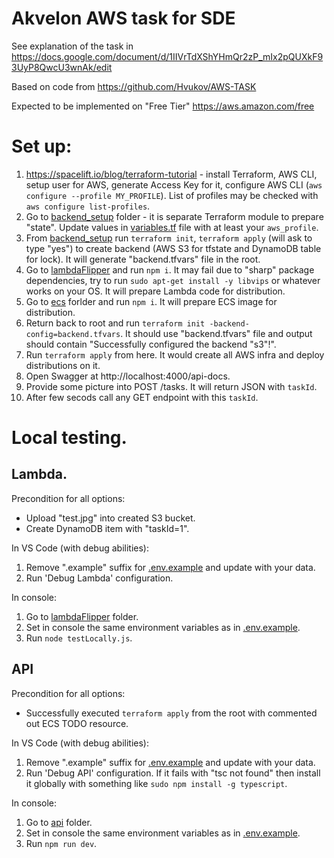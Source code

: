# Akvelon AWS task for SDE

See explanation of the task in https://docs.google.com/document/d/1IIVrTdXShYHmQr2zP_mIx2pQUXkF93UyP8QwcU3wnAk/edit

Based on code from https://github.com/Hvukov/AWS-TASK

Expected to be implemented on "Free Tier" https://aws.amazon.com/free

# Set up:
1. https://spacelift.io/blog/terraform-tutorial - install Terraform, AWS CLI,
   setup user for AWS, generate Access Key for it, configure AWS CLI (`aws configure --profile MY_PROFILE`).
   List of profiles may be checked with `aws configure list-profiles`.
2. Go to [backend_setup](/backend_setup/) folder - it is separate Terraform module to prepare "state".
   Update values in [variables.tf](/backend_setup/variables.tf) file with at least your `aws_profile`.
3. From [backend_setup](/backend_setup/) run `terraform init`, `terraform apply` (will ask to type "yes")
   to create backend (AWS S3 for tfstate and DynamoDB table for lock).
   It will generate "backend.tfvars" file in the root.
4. Go to [lambdaFlipper](/lambdaFlipper/) and run `npm i`. It may fail due to "sharp" package dependencies,
   try to run `sudo apt-get install -y libvips` or whatever works on your OS.
   It will prepare Lambda code for distribution.
5. Go to [ecs](/ecs) forlder and run `npm i`. It will prepare ECS image for distribution.
6. Return back to root and run `terraform init -backend-config=backend.tfvars`.
   It should use "backend.tfvars" file and output should contain "Successfully configured the backend "s3"!".
7. Run `terraform apply` from here. It would create all AWS infra and deploy distributions on it.
8. Open Swagger at http://localhost:4000/api-docs.
9. Provide some picture into POST /tasks. It will return JSON with `taskId`.
10. After few secods call any GET endpoint with this `taskId`.

# Local testing.

## Lambda.

Precondition for all options:
- Upload "test.jpg" into created S3 bucket.
- Create DynamoDB item with "taskId=1".

In VS Code (with debug abilities):

1. Remove ".example" suffix for [.env.example](/.env.example) and update with your data.
2. Run 'Debug Lambda' configuration.

In console:

1. Go to [lambdaFlipper](/lambdaFlipper/) folder.
2. Set in console the same environment variables as in [.env.example](/.env.example).
3. Run `node testLocally.js`.

## API

Precondition for all options:
- Successfully executed `terraform apply` from the root with commented out ECS TODO resource. 

In VS Code (with debug abilities):

1. Remove ".example" suffix for [.env.example](/.env.example) and update with your data.
2. Run 'Debug API' configuration. If it fails with "tsc not found" then install it globally
   with something like `sudo npm install -g typescript`.

In console:

1. Go to [api](/api/) folder.
2. Set in console the same environment variables as in [.env.example](/.env.example).
3. Run `npm run dev`.
